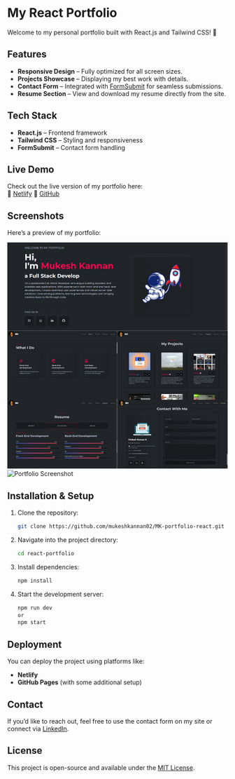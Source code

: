 # My React Portfolio

Welcome to my personal portfolio built with React.js and Tailwind CSS! 🚀

## Features

- **Responsive Design** – Fully optimized for all screen sizes.
- **Projects Showcase** – Displaying my best work with details.
- **Contact Form** – Integrated with [FormSubmit](https://formsubmit.co) for seamless submissions.
- **Resume Section** – View and download my resume directly from the site.

## Tech Stack

- **React.js** – Frontend framework
- **Tailwind CSS** – Styling and responsiveness
- **FormSubmit** – Contact form handling

## Live Demo

Check out the live version of my portfolio here:  
🔗 [Netlify](https://mk-myportfolio.netlify.app)
🔗 [GitHub](https://mukeshkannan02.github.io/MK-portfolio-react/)

## Screenshots

Here’s a preview of my portfolio:  

![Portfolio Screenshot](/src/assets/images/screenshot/collage.png)
![Portfolio Screenshot](/src/assets/images/screenshot/screenrec.gif)

## Installation & Setup

1. Clone the repository:
   ```sh
   git clone https://github.com/mukeshkannan02/MK-portfolio-react.git
   ```
2. Navigate into the project directory:
   ```sh
   cd react-portfolio
   ```
3. Install dependencies:
   ```sh
   npm install
   ```
4. Start the development server:
   ```sh
   npm run dev 
   or
   npm start
   ```

## Deployment

You can deploy the project using platforms like:
- **Netlify**
- **GitHub Pages** (with some additional setup)

## Contact

If you’d like to reach out, feel free to use the contact form on my site or connect via [LinkedIn](https://www.linkedin.com/in/mukesh-kannan-k).

## License

This project is open-source and available under the [MIT License](LICENSE).
